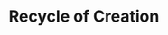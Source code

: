 ---
pid: FS66
title: Recycle of Creation
location_transcription: Germantown
zipcode: '19144'
outside_phl: 
neighborhood: Germantown
age: '33'
age_range: 30-39
instagram: 
image_file_name: FS_66.jpg
proposal_transcription: |-
  '-Place where you collect recycle materials + other tools and where anybody can create 2 new project.
  -Interaction between people + 2nd life for objects temporary piece of art that can be destroyed (which can be another show by itself)
  -OR a gigantic wav
topic: Philadelphia,Sustainability
topic_summary: 0, 0
type: Other No Form
keywords_other: 
credit: Morgan
image_labels: 
twitter: 
facebook: 
permalink: "/monuments/fs66/"
layout: item-page
---